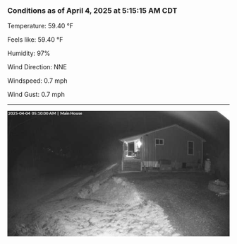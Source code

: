 ### Conditions as of April 4, 2025 at 5:15:15 AM CDT 

Temperature: 59.40 &deg;F

Feels like: 59.40 &deg;F

Humidity: 97%

Wind Direction: NNE

Windspeed: 0.7 mph

Wind Gust: 0.7 mph

---

<img src="./images/latest.jpeg"/>


